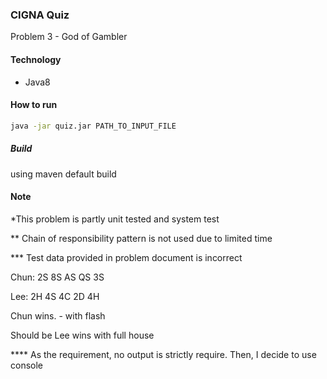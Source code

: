 ### CIGNA Quiz
Problem 3 - God of Gambler

#### Technology
- Java8

#### How to run
```bash
java -jar quiz.jar PATH_TO_INPUT_FILE
```
##### Build
using maven default build


#### Note
*This problem is partly unit tested and system test

** Chain of responsibility pattern is not used due to limited time

*** Test data provided in problem document is incorrect

Chun: 2S 8S AS QS 3S

Lee: 2H 4S 4C 2D 4H 

Chun wins. - with flash

Should be Lee wins with full house

**** As the requirement, no output is strictly require. Then, I decide to use console